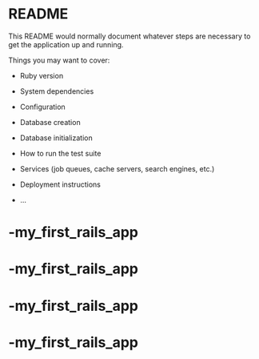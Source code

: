 # README

This README would normally document whatever steps are necessary to get the
application up and running.

Things you may want to cover:

* Ruby version

* System dependencies

* Configuration

* Database creation

* Database initialization

* How to run the test suite

* Services (job queues, cache servers, search engines, etc.)

* Deployment instructions

* ...
# -my_first_rails_app
# -my_first_rails_app
# -my_first_rails_app
# -my_first_rails_app
